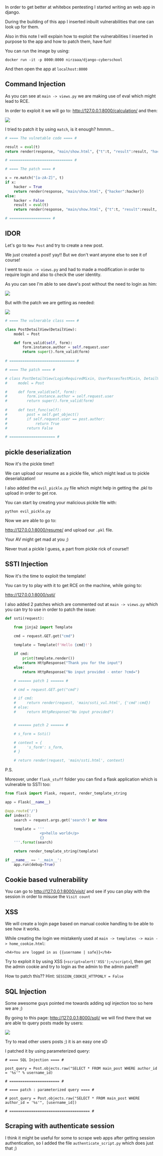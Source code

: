 

In order to get better at whitebox pentesting I started writing an web app in django.

During the building of this app I inserted inbuilt vulnerabilities that one can look up for them.

Also in this note I will explain how to exploit the vulnerabilities I inserted in purpose to the app and how to patch them, have fun!

You can run the image by using:

```
docker run -it -p 8000:8000 nirzaaa/django-cyberschool
```

And then open the app at `localhost:8000`


## Command Injection

As you can see at `main -> views.py` we are making use of eval which might lead to RCE.

In order to exploit it we will go to: http://127.0.0.1:8000/calculation/ and then:

![](./images/1.png)



I tried to patch it by using `match`, is it enough? hmmm...

```python
# ==== The vulnetable code ==== #

result = eval(t)
return render(response, "main/show.html", {"t":t, "result":result, "hacker":False})

# ============================= #

# ==== The patch ==== #

x = re.match("[a-zA-Z]", t)
if x:
    hacker = True
    return render(response, "main/show.html", {"hacker":hacker})
else:
    hacker = False
    result = eval(t)
    return render(response, "main/show.html", {"t":t, "result":result, "hacker":hacker})

# =================== #
```


## IDOR

Let's go to `New Post` and try to create a new post.

We just created a post! yay!! But we don't want anyone else to see it of course!

I went to `main -> views.py` and had to made a modification in order to require login and also to check the user identity.

As you can see I'm able to see dave's post without the need to login as him:



![](./images/2.png)



But with the patch we are getting as needed:



![](./images/3.png)



```python
# ==== The vulnerable class ==== #

class PostDetailView(DetailView):
    model = Post

    def form_valid(self, form):
        form.instance.author = self.request.user
        return super().form_valid(form)
    
# ============================== #

# ==== The patch ==== #

# class PostDetailView(LoginRequiredMixin, UserPassesTestMixin, DetailView):
#     model = Post

#     def form_valid(self, form):
#         form.instance.author = self.request.user
#         return super().form_valid(form)
    
#     def test_func(self):
#         post = self.get_object()
#         if self.request.user == post.author:
#             return True
#         return False

# ===================== #
```


## pickle deserialization

Now it's the pickle time!!

We can upload our resume as a pickle file, which might lead us to pickle deserialization!

I also added the `evil_pickle.py` file which might help in getting the .pkl to upload in order to get rce.

You can start by creating your malicious pickle file with:

```
python evil_pickle.py
```

Now we are able to go to:

http://127.0.0.1:8000/resume/ and upload our `.pkl` file.

Your AV might get mad at you ;)

Never trust a pickle I guess, a part from pickle rick of course!!

## SSTI Injection

Now it's the time to exploit the template!

You can try to play with it to get RCE on the machine, while going to:

http://127.0.0.1:8000/ssti/

I also added 2 patches which are commented out at `main -> views.py` which you can try to use in order to patch the issue:

```python
def ssti(request):

    from jinja2 import Template

    cmd = request.GET.get("cmd")
    
    template = Template(f'Hello {cmd}!')

    if cmd:
        print(template.render())
        return HttpResponse("Thank you for the input")
    else:
        return HttpResponse("No input provided - enter ?cmd=")

    # ====== patch 1 ====== # 

    # cmd = request.GET.get("cmd")

    # if cmd:
    #     return render(request, 'main/ssti_vul.html', {'cmd':cmd})
    # else:
    #     return HttpResponse("No input provided")


    # ====== patch 2 ====== #

    # s_form = Ssti()

    # context = {
    #     's_form': s_form,
    # }

    # return render(request, 'main/ssti.html', context)
```


P.S. 

Moreover, under `flask_stuff` folder you can find a flask application which is vulnerable to SSTI too:
```python
from flask import Flask, request, render_template_string

app = Flask(__name__)

@app.route('/')
def index():
    search = request.args.get('search') or None

    template = '''
                <p>hello world</p>
                {}
    '''.format(search)

    return render_template_string(template)

if __name__ == '__main__':
    app.run(debug=True)
```

## Cookie based vulnerability


You can go to http://127.0.0.1:8000/visit/ and see if you can play with the session in order to misuse the `Visit count`

## XSS

We will create a login page based on manual cookie handling to be able to see how it works.

While creating the login we mistakenly used at `main -> templates -> main -> home_cookie.html`:

```
<h4>You are logged in as {{username | safe}}</h4>
```

Try to exploit it by using XSS (`<script>alert('XSS');</script>`), then get the admin cookie and try to login as the admin to the admin panel!!

How to patch this?? Hint: `SESSION_COOKIE_HTTPONLY = False`

## SQL Injection

Some awesome guys pointed me towards adding sql injection too so here we are ;)

By going to this page: http://127.0.0.1:8000/sqli/ we will find there that we are able to query posts made by users:

![](./images/4.png)

Try to read other users posts ;) it is an easy one xD

I patched it by using parameterized query:

```
# ==== SQL Injection ==== #

post_query = Post.objects.raw("SELECT * FROM main_post WHERE author_id = '%s'" % username_id)

# ======================= #

# ==== patch : parameterized query ==== #

# post_query = Post.objects.raw("SELECT * FROM main_post WHERE author_id = '%s'", [username_id])

# ===================================== #
```

## Scraping with authenticate session

I think it might be useful for some to scrape web apps after getting session authentication, so I added the file `authenticate_script.py` which does just that ;)
